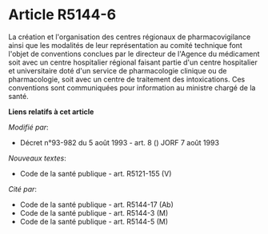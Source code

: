 # Article R5144-6

La création et l'organisation des centres régionaux de pharmacovigilance ainsi que les modalités de leur représentation au
comité technique font l'objet de conventions conclues par le directeur de l'Agence du médicament soit avec un centre
hospitalier régional faisant partie d'un centre hospitalier et universitaire doté d'un service de pharmacologie clinique ou
de pharmacologie, soit avec un centre de traitement des intoxications. Ces conventions sont communiquées pour information au
ministre chargé de la santé.

**Liens relatifs à cet article**

_Modifié par_:

  - Décret n°93-982 du 5 août 1993 - art. 8 () JORF 7 août 1993

_Nouveaux textes_:

  - Code de la santé publique - art. R5121-155 (V)

_Cité par_:

  - Code de la santé publique - art. R5144-17 (Ab)
  - Code de la santé publique - art. R5144-3 (M)
  - Code de la santé publique - art. R5144-5 (M)
